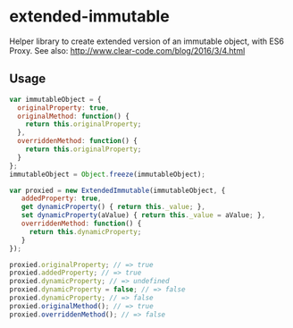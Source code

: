 # extended-immutable

Helper library to create extended version of an immutable object, with ES6 Proxy.
See also: http://www.clear-code.com/blog/2016/3/4.html

## Usage

~~~javascript
var immutableObject = {
  originalProperty: true,
  originalMethod: function() {
    return this.originalProperty;
  },
  overriddenMethod: function() {
    return this.originalProperty;
  }
};
immutableObject = Object.freeze(immutableObject);

var proxied = new ExtendedImmutable(immutableObject, {
   addedProperty: true,
   get dynamicProperty() { return this._value; },
   set dynamicProperty(aValue) { return this._value = aValue; },
   overriddenMethod: function() {
     return this.dynamicProperty;
   }
});

proxied.originalProperty; // => true
proxied.addedProperty; // => true
proxied.dynamicProperty; // => undefined
proxied.dynamicProperty = false; // => false
proxied.dynamicProperty; // => false
proxied.originalMethod(); // => true
proxied.overriddenMethod(); // => false
~~~



